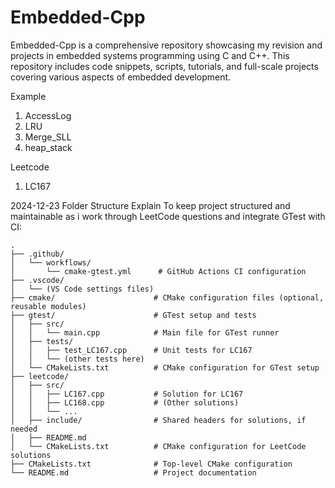 # Embedded-Cpp
Embedded-Cpp is a comprehensive repository showcasing my revision and projects in embedded systems programming using C and C++. This repository includes code snippets, scripts, tutorials, and full-scale projects covering various aspects of embedded development.

Example
1. AccessLog
2. LRU
3. Merge_SLL
4. heap_stack

Leetcode
1. LC167

2024-12-23 Folder Structure Explain
To keep project structured and maintainable as i work through 
LeetCode questions and integrate GTest with CI:
```
.
├── .github/
│   └── workflows/
│       └── cmake-gtest.yml      # GitHub Actions CI configuration
├── .vscode/
│   └── (VS Code settings files)
├── cmake/                      # CMake configuration files (optional, reusable modules)
├── gtest/                      # GTest setup and tests
│   ├── src/
│   │   └── main.cpp            # Main file for GTest runner
│   ├── tests/
│   │   ├── test_LC167.cpp      # Unit tests for LC167
│   │   └── (other tests here)
│   └── CMakeLists.txt          # CMake configuration for GTest setup
├── leetcode/
│   ├── src/
│   │   ├── LC167.cpp           # Solution for LC167
│   │   ├── LC168.cpp           # (Other solutions)
│   │   └── ...
│   ├── include/                # Shared headers for solutions, if needed
│   ├── README.md
│   └── CMakeLists.txt          # CMake configuration for LeetCode solutions
├── CMakeLists.txt              # Top-level CMake configuration
└── README.md                   # Project documentation
```